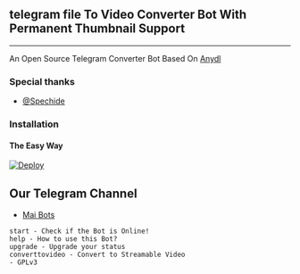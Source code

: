 ## telegram file To Video Converter Bot With Permanent Thumbnail Support 
---

An Open Source Telegram Converter Bot Based On [Anydl](https://telegram.dog/spechide)

### Special thanks

* [@Spechide](https://telegram.dog/spechide)

### Installation

#### The Easy Way

[![Deploy](https://www.herokucdn.com/deploy/button.svg)](https://heroku.com/deploy)

## Our Telegram Channel

* [Mai Bots](https://telegram.dog/Mai_bOTs)



```
start - Check if the Bot is Online!
help - How to use this Bot?
upgrade - Upgrade your status
converttovideo - Convert to Streamable Video
- GPLv3
